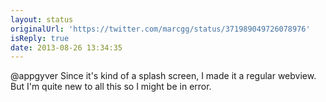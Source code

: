 ```yaml
---
layout: status
originalUrl: 'https://twitter.com/marcgg/status/371989049726078976'
isReply: true
date: 2013-08-26 13:34:35
---
```


@appgyver Since it's kind of a splash screen, I made it a regular webview. But I'm quite new to all this so I might be in error.
